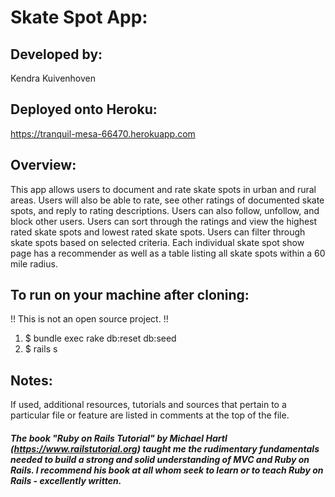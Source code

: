 # Skate Spot App:

## Developed by: 
 Kendra Kuivenhoven

## Deployed onto Heroku:
 https://tranquil-mesa-66470.herokuapp.com

## Overview:
This app allows users to document and rate skate spots in urban and rural areas. Users will also be able to rate, see other ratings of documented skate spots, and reply to rating descriptions. Users can also follow,  unfollow, and block other users. Users can sort through the ratings and view the highest rated skate spots and lowest rated skate spots. Users can filter through skate spots based on selected criteria. Each individual skate spot show page has a recommender as well as a table listing all skate spots within a 60 mile radius.

## To run on your machine after cloning:
!! This is not an open source project. !!
1. $ bundle exec rake db:reset db:seed
2. $ rails s

## Notes:
If used, additional resources, tutorials and sources that pertain to a particular file or feature are listed in comments at the top of the file. 

##### The book "Ruby on Rails Tutorial" by Michael Hartl (https://www.railstutorial.org) taught me the rudimentary fundamentals needed to build a strong and solid understanding of MVC and Ruby on Rails. I recommend his book at all whom seek to learn or to teach Ruby on Rails - excellently written.

